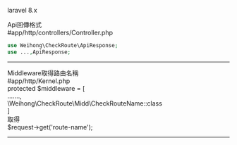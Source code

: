 laravel 8.x

Api回傳格式  
#app/http/controllers/Controller.php  
```php
use Weihong\CheckRoute\ApiResponse;  
use ...,ApiResponse;  
```
------------------------------------------------------  

Middleware取得路由名稱  
#app/http/Kernel.php  
protected $middleware = [  
    .......,  
    \Weihong\CheckRoute\Midd\CheckRouteName::class  
]  
取得  
$request->get('route-name');  

------------------------------------------------------

